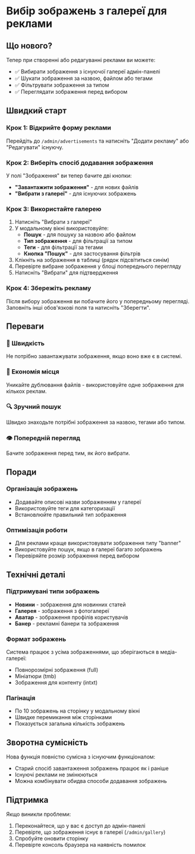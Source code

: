 # Вибір зображень з галереї для реклами

## Що нового?

Тепер при створенні або редагуванні реклами ви можете:
- ✅ Вибирати зображення з існуючої галереї адмін-панелі
- ✅ Шукати зображення за назвою, файлом або тегами
- ✅ Фільтрувати зображення за типом
- ✅ Переглядати зображення перед вибором

## Швидкий старт

### Крок 1: Відкрийте форму реклами
Перейдіть до `/admin/advertisements` та натисніть "Додати рекламу" або "Редагувати" існуючу.

### Крок 2: Виберіть спосіб додавання зображення
У полі "Зображення" ви тепер бачите дві кнопки:
- **"Завантажити зображення"** - для нових файлів
- **"Вибрати з галереї"** - для існуючих зображень

### Крок 3: Використайте галерею
1. Натисніть "Вибрати з галереї"
2. У модальному вікні використовуйте:
   - **Пошук** - для пошуку за назвою або файлом
   - **Тип зображення** - для фільтрації за типом
   - **Теги** - для фільтрації за тегами
   - **Кнопка "Пошук"** - для застосування фільтрів
3. Клікніть на зображення в таблиці (рядок підсвітиться синім)
4. Перевірте вибране зображення у блоці попереднього перегляду
5. Натисніть "Вибрати" для підтвердження

### Крок 4: Збережіть рекламу
Після вибору зображення ви побачите його у попередньому перегляді. Заповніть інші обов'язкові поля та натисніть "Зберегти".

## Переваги

### 🚀 Швидкість
Не потрібно завантажувати зображення, якщо воно вже є в системі.

### 💾 Економія місця
Уникайте дублювання файлів - використовуйте одне зображення для кількох реклам.

### 🔍 Зручний пошук
Швидко знаходьте потрібні зображення за назвою, тегами або типом.

### 👁️ Попередній перегляд
Бачите зображення перед тим, як його вибрати.

## Поради

### Організація зображень
- Додавайте описові назви зображенням у галереї
- Використовуйте теги для категоризації
- Встановлюйте правильний тип зображення

### Оптимізація роботи
- Для реклами краще використовувати зображення типу "banner"
- Використовуйте пошук, якщо в галереї багато зображень
- Перевіряйте розмір зображення перед вибором

## Технічні деталі

### Підтримувані типи зображень
- **Новини** - зображення для новинних статей
- **Галерея** - зображення з фотогалереї
- **Аватар** - зображення профілів користувачів
- **Банер** - рекламні банери та зображення

### Формат зображень
Система працює з усіма зображеннями, що зберігаються в медіа-галереї:
- Повнорозмірні зображення (full)
- Мініатюри (tmb)
- Зображення для контенту (intxt)

### Пагінація
- По 10 зображень на сторінку у модальному вікні
- Швидке перемикання між сторінками
- Показується загальна кількість зображень

## Зворотна сумісність

Нова функція повністю сумісна з існуючим функціоналом:
- Старий спосіб завантаження зображень працює як і раніше
- Існуючі реклами не змінюються
- Можна комбінувати обидва способи додавання зображень

## Підтримка

Якщо виникли проблеми:
1. Переконайтеся, що у вас є доступ до адмін-панелі
2. Перевірте, що зображення існує в галереї (`/admin/gallery`)
3. Спробуйте оновити сторінку
4. Перевірте консоль браузера на наявність помилок

